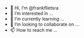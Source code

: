 - 👋 Hi, I’m @frankflietsra
- 👀 I’m interested in ...
- 🌱 I’m currently learning ...
- 💞️ I’m looking to collaborate on ...
- 📫 How to reach me ...

<!---
frankflietsra/frankflietsra is a ✨ special ✨ repository because its `README.md` (this file) appears on your GitHub profile.
You can click the Preview link to take a look at your changes.
--->
